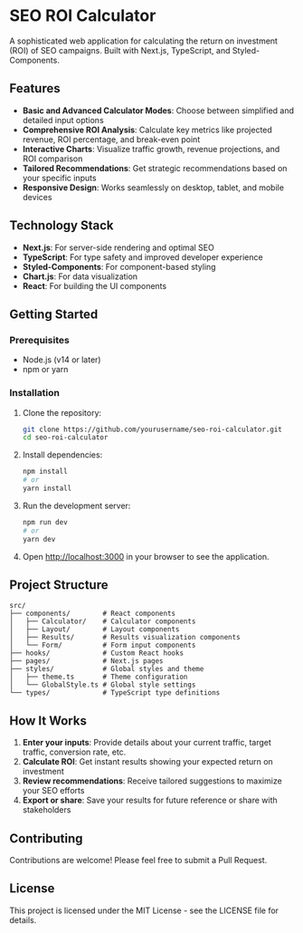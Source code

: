 # SEO ROI Calculator

A sophisticated web application for calculating the return on investment (ROI) of SEO campaigns. Built with Next.js, TypeScript, and Styled-Components.

## Features

- **Basic and Advanced Calculator Modes**: Choose between simplified and detailed input options
- **Comprehensive ROI Analysis**: Calculate key metrics like projected revenue, ROI percentage, and break-even point
- **Interactive Charts**: Visualize traffic growth, revenue projections, and ROI comparison
- **Tailored Recommendations**: Get strategic recommendations based on your specific inputs
- **Responsive Design**: Works seamlessly on desktop, tablet, and mobile devices

## Technology Stack

- **Next.js**: For server-side rendering and optimal SEO
- **TypeScript**: For type safety and improved developer experience
- **Styled-Components**: For component-based styling
- **Chart.js**: For data visualization
- **React**: For building the UI components

## Getting Started

### Prerequisites

- Node.js (v14 or later)
- npm or yarn

### Installation

1. Clone the repository:
   ```bash
   git clone https://github.com/yourusername/seo-roi-calculator.git
   cd seo-roi-calculator
   ```

2. Install dependencies:
   ```bash
   npm install
   # or
   yarn install
   ```

3. Run the development server:
   ```bash
   npm run dev
   # or
   yarn dev
   ```

4. Open [http://localhost:3000](http://localhost:3000) in your browser to see the application.

## Project Structure

```
src/
├── components/        # React components
│   ├── Calculator/    # Calculator components
│   ├── Layout/        # Layout components
│   ├── Results/       # Results visualization components
│   └── Form/          # Form input components
├── hooks/             # Custom React hooks
├── pages/             # Next.js pages
├── styles/            # Global styles and theme
│   ├── theme.ts       # Theme configuration
│   └── GlobalStyle.ts # Global style settings
└── types/             # TypeScript type definitions
```

## How It Works

1. **Enter your inputs**: Provide details about your current traffic, target traffic, conversion rate, etc.
2. **Calculate ROI**: Get instant results showing your expected return on investment
3. **Review recommendations**: Receive tailored suggestions to maximize your SEO efforts
4. **Export or share**: Save your results for future reference or share with stakeholders

## Contributing

Contributions are welcome! Please feel free to submit a Pull Request.

## License

This project is licensed under the MIT License - see the LICENSE file for details.
